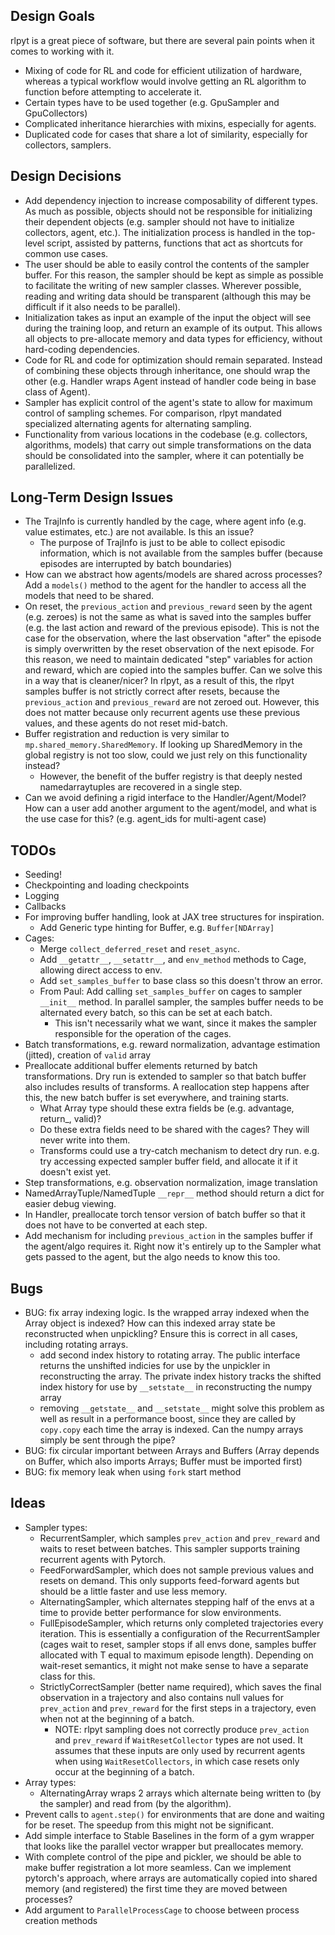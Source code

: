 ## Design Goals

rlpyt is a great piece of software, but there are several pain points when it comes to working with it.
- Mixing of code for RL and code for efficient utilization of hardware, whereas a typical workflow would involve getting an RL algorithm to function before attempting to accelerate it.
- Certain types have to be used together (e.g. GpuSampler and GpuCollectors)
- Complicated inheritance hierarchies with mixins, especially for agents.
- Duplicated code for cases that share a lot of similarity, especially for collectors, samplers.


## Design Decisions

- Add dependency injection to increase composability of different types. As much as possible, objects should not be responsible for initializing their dependent objects (e.g. sampler should not have to initialize collectors, agent, etc.). The initialization process is handled in the top-level script, assisted by patterns, functions that act as shortcuts for common use cases.
- The user should be able to easily control the contents of the sampler buffer. For this reason, the sampler should be kept as simple as possible to facilitate the writing of new sampler classes. Wherever possible, reading and writing data should be transparent (although this may be difficult if it also needs to be parallel).
- Initialization takes as input an example of the input the object will see during the training loop, and return an example of its output. This allows all objects to pre-allocate memory and data types for efficiency, without hard-coding dependencies.
- Code for RL and code for optimization should remain separated. Instead of combining these objects through inheritance, one should wrap the other (e.g. Handler wraps Agent instead of handler code being in base class of Agent).
- Sampler has explicit control of the agent's state to allow for maximum control of sampling schemes. For comparison, rlpyt mandated specialized alternating agents for alternating sampling.
- Functionality from various locations in the codebase (e.g. collectors, algorithms, models) that carry out simple transformations on the data should be consolidated into the sampler, where it can potentially be parallelized. 


## Long-Term Design Issues

- The TrajInfo is currently handled by the cage, where agent info (e.g. value estimates, etc.) are not available. Is this an issue?
    - The purpose of TrajInfo is just to be able to collect episodic information, which is not available from the samples buffer (because episodes are interrupted by batch boundaries)
- How can we abstract how agents/models are shared across processes? Add a `models()` method to the agent for the handler to access all the models that need to be shared.
- On reset, the `previous_action` and `previous_reward` seen by the agent (e.g. zeroes) is not the same as what is saved into the samples buffer (e.g. the last action and reward of the previous episode). This is not the case for the observation, where the last observation "after" the episode is simply overwritten by the reset observation of the next episode. For this reason, we need to maintain dedicated "step" variables for action and reward, which are copied into the samples buffer. Can we solve this in a way that is cleaner/nicer?
    In rlpyt, as a result of this, the rlpyt samples buffer is not strictly correct after resets, because the `previous_action` and `previous_reward` are not zeroed out. However, this does not matter because only recurrent agents use these previous values, and these agents do not reset mid-batch.
- Buffer registration and reduction is very similar to `mp.shared_memory.SharedMemory`. If looking up SharedMemory in the global registry is not too slow, could we just rely on this functionality instead?
    - However, the benefit of the buffer registry is that deeply nested namedarraytuples are recovered in a single step.
- Can we avoid defining a rigid interface to the Handler/Agent/Model? How can a user add another argument to the agent/model, and what is the use case for this? (e.g. agent_ids for multi-agent case)


## TODOs

- Seeding!
- Checkpointing and loading checkpoints
- Logging
- Callbacks
- For improving buffer handling, look at JAX tree structures for inspiration.
    - Add Generic type hinting for Buffer, e.g. `Buffer[NDArray]`
- Cages:
    - Merge `collect_deferred_reset` and `reset_async`.
    - Add `__getattr__`, `__setattr__`, and `env_method` methods to Cage, allowing direct access to env.
    - Add `set_samples_buffer` to base class so this doesn't throw an error.
    - From Paul: Add calling `set_samples_buffer` on cages to sampler `__init__` method. In parallel sampler, the samples buffer needs to be alternated every batch, so this can be set at each batch.
        - This isn't necessarily what we want, since it makes the sampler responsible for the operation of the cages.
- Batch transformations, e.g. reward normalization, advantage estimation (jitted), creation of `valid` array
- Preallocate additional buffer elements returned by batch transformations. Dry run is extended to sampler so that batch buffer also includes results of transforms. A reallocation step happens after this, the new batch buffer is set everywhere, and training starts.
    - What Array type should these extra fields be (e.g. advantage, return_, valid)?
    - Do these extra fields need to be shared with the cages? They will never write into them.
    - Transforms could use a try-catch mechanism to detect dry run. e.g. try accessing expected sampler buffer field, and allocate it if it doesn't exist yet.
- Step transformations, e.g. observation normalization, image translation
- NamedArrayTuple/NamedTuple `__repr__` method should return a dict for easier debug viewing.
- In Handler, preallocate torch tensor version of batch buffer so that it does not have to be converted at each step.
- Add mechanism for including `previous_action` in the samples buffer if the agent/algo requires it. Right now it's entirely up to the Sampler what gets passed to the agent, but the algo needs to know this too.


## Bugs

- BUG: fix array indexing logic. Is the wrapped array indexed when the Array object is indexed? How can this indexed array state be reconstructed when unpickling? Ensure this is correct in all cases, including rotating arrays.
    - add second index history to rotating array. The public interface returns the unshifted indicies for use by the unpickler in reconstructing the array. The private index history tracks the shifted index history for use by `__setstate__` in reconstructing the numpy array
    - removing `__getstate__` and `__setstate__` might solve this problem as well as result in a performance boost, since they are called by `copy.copy` each time the array is indexed. Can the numpy arrays simply be sent through the pipe?
- BUG: fix circular important between Arrays and Buffers (Array depends on Buffer, which also imports Arrays; Buffer must be imported first)
- BUG: fix memory leak when using `fork` start method


## Ideas

- Sampler types:
    - RecurrentSampler, which samples `prev_action` and `prev_reward` and waits to reset between batches. This sampler supports training recurrent agents with Pytorch.
    - FeedForwardSampler, which does not sample previous values and resets on demand. This only supports feed-forward agents but should be a little faster and use less memory.
    - AlternatingSampler, which alternates stepping half of the envs at a time to provide better performance for slow environments.
    - FullEpisodeSampler, which returns only completed trajectories every iteration. This is essentially a configuration of the RecurrentSampler (cages wait to reset, sampler stops if all envs done, samples buffer allocated with T equal to maximum episode length). Depending on wait-reset semantics, it might not make sense to have a separate class for this.
    - StrictlyCorrectSampler (better name required), which saves the final observation in a trajectory and also contains null values for `prev_action` and `prev_reward` for the first steps in a trajectory, even when not at the beginning of a batch.
        - NOTE: rlpyt sampling does not correctly produce `prev_action` and `prev_reward` if `WaitResetCollector` types are not used. It assumes that these inputs are only used by recurrent agents when using `WaitResetCollectors`, in which case resets only occur at the beginning of a batch.
- Array types:
    - AlternatingArray wraps 2 arrays which alternate being written to (by the sampler) and read from (by the algorithm).
- Prevent calls to `agent.step()` for environments that are done and waiting for be reset. The speedup from this might not be significant.
- Add simple interface to Stable Baselines in the form of a gym wrapper that looks like the parallel vector wrapper but preallocates memory.
- With complete control of the pipe and pickler, we should be able to make buffer registration a lot more seamless. Can we implement pytorch's approach, where arrays are automatically copied into shared memory (and registered) the first time they are moved between processes?
- Add argument to `ParallelProcessCage` to choose between process creation methods
